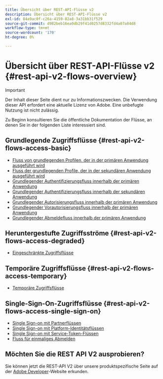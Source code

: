 ```yaml
---
title: Übersicht über REST-API-Flüsse v2
description: Übersicht über REST-API-Flüsse v2
exl-id: 84a9ac0f-c26a-4159-82a8-3a31bb31f529
source-git-commit: d982beb16ea0db29f41d0257d8332fd4a07a84d8
workflow-type: tm+mt
source-wordcount: '170'
ht-degree: 0%

---
```


# Übersicht über REST-API-Flüsse v2 {#rest-api-v2-flows-overview}

>[!IMPORTANT]
>
> Der Inhalt dieser Seite dient nur zu Informationszwecken. Die Verwendung dieser API erfordert eine aktuelle Lizenz von Adobe. Eine unbefugte Nutzung ist nicht zulässig.

Zu Beginn konsultieren Sie die öffentliche Dokumentation der Flüsse, an denen Sie in der folgenden Liste interessiert sind.

## Grundlegende Zugriffsflüsse {#rest-api-v2-flows-access-basic}

* [Fluss von grundlegenden Profilen, der in der primären Anwendung ausgeführt wird](basic-access-flows/rest-api-v2-basic-profiles-primary-application-flow.md)
* [Fluss der grundlegenden Profile, der in der sekundären Anwendung ausgeführt wird](basic-access-flows/rest-api-v2-basic-profiles-secondary-application-flow.md)
* [Grundlegender Authentifizierungsfluss innerhalb der primären Anwendung](basic-access-flows/rest-api-v2-basic-authentication-primary-application-flow.md)
* [Grundlegender Authentifizierungsfluss innerhalb der sekundären Anwendung](basic-access-flows/rest-api-v2-basic-authentication-secondary-application-flow.md)
* [Grundlegender Autorisierungsfluss innerhalb der primären Anwendung](basic-access-flows/rest-api-v2-basic-authorization-primary-application-flow.md)
* [Grundlegender Vorautorisierungsfluss innerhalb der primären Anwendung](basic-access-flows/rest-api-v2-basic-preauthorization-primary-application-flow.md)
* [Grundlegender Abmeldefluss innerhalb der primären Anwendung](basic-access-flows/rest-api-v2-basic-logout-primary-application-flow.md)

## Heruntergestufte Zugriffsströme {#rest-api-v2-flows-access-degraded}

* [Eingeschränkte Zugriffsflüsse](degraded-access-flows/rest-api-v2-access-degraded-flows.md)

## Temporäre Zugriffsflüsse {#rest-api-v2-flows-access-temporary}

* [Temporäre Zugriffsflüsse](temporary-access-flows/rest-api-v2-access-temporary-flows.md)

## Single-Sign-On-Zugriffsflüsse {#rest-api-v2-flows-access-single-sign-on}

* [Single Sign-on mit Partnerflüssen](single-sign-on-access-flows/rest-api-v2-single-sign-on-partner-flows.md)
* [Single Sign-on mit Platform-Identitätsflüssen](single-sign-on-access-flows/rest-api-v2-single-sign-on-platform-identity-flows.md)
* [Single Sign-on mit Service-Token-Flüssen](single-sign-on-access-flows/rest-api-v2-single-sign-on-service-token-flows.md)
* [Fluss für einmaliges Abmelden](single-sign-on-access-flows/rest-api-v2-single-sign-on-logout-flow.md)

## Möchten Sie die REST API V2 ausprobieren?

Sie können jetzt die REST-API V2 über unsere produktspezifische Seite auf der [Adobe Developer](https://developer.adobe.com/adobe-pass/)-Website erkunden.

